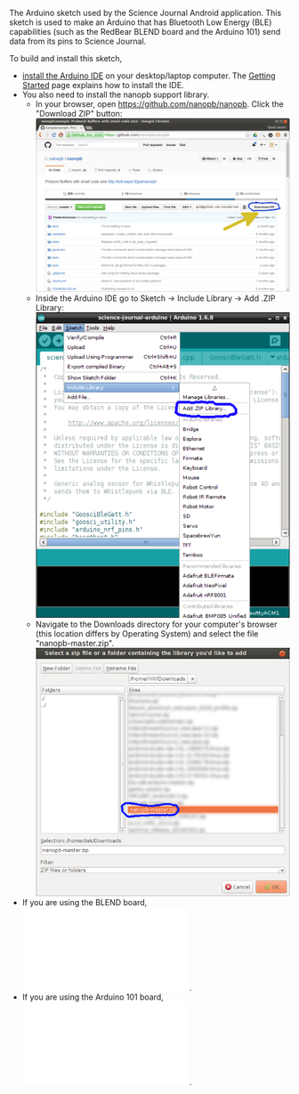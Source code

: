 The Arduino sketch used by the Science Journal Android application.  This sketch
is used to make an Arduino that has Bluetooth Low Energy (BLE) capabilities
(such as the RedBear BLEND board and the Arduino 101) send data from its pins to
Science Journal.

To build and install this sketch, 
  * [install the Arduino IDE](https://www.arduino.cc/en/Main/Software) on your desktop/laptop computer. The [Getting Started](https://www.arduino.cc/en/Guide/HomePage) page explains how to install the IDE.
  * You also need to install the nanopb support library. 
    - In your browser, open https://github.com/nanopb/nanopb.  Click the "Download ZIP" button:
      ![Download ZIP button highlight](docs/download_nanopb_zip.png "Download ZIP button highlight")
    - Inside the Arduino IDE go to Sketch -> Include Library -> Add .ZIP Library:
      ![Include library add zip highlight](docs/include_library_add_zip.png "Include library add zip highlight")
    - Navigate to the Downloads directory for your computer's browser
      (this location differs by Operating System) and select the file
      "nanopb-master.zip".
      ![Select nanopb-master.zip highlight](docs/select_nanopb.png "Select nanopb-master.zip highlight")
  * If you are using the BLEND board, ![follow the BLEND installation instructions](docs/BLEND.md "follow the BLEND installation instructions").
  * If you are using the Arduino 101 board, ![follow the Arduino 101 installation instructions](docs/arduino101.md "follow the Arduino 101 installation instructions").
